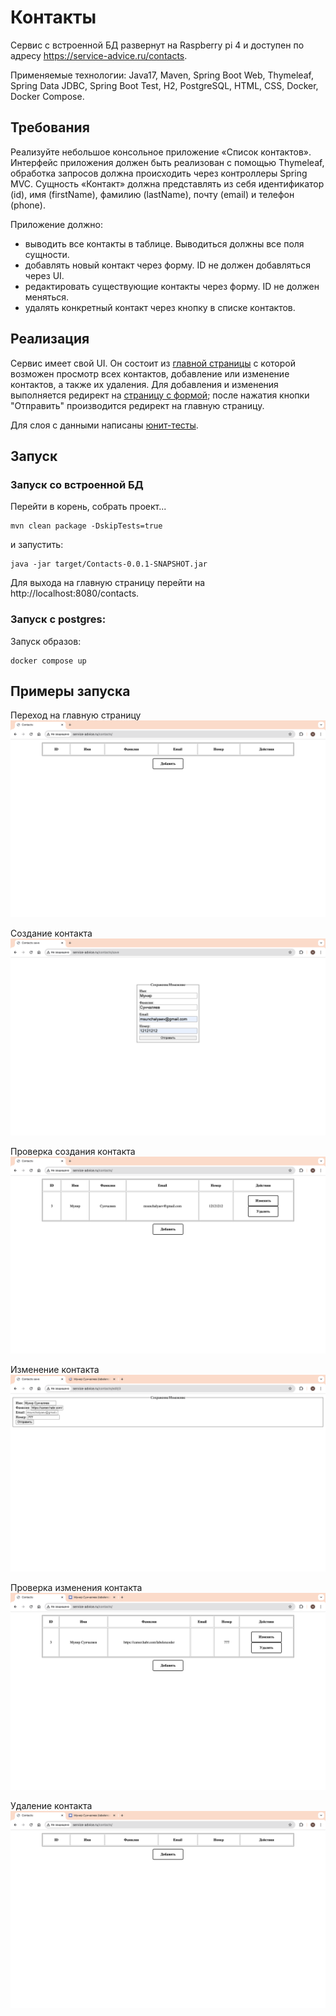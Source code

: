 # Контакты
Сервис с встроенной БД развернут на Raspberry pi 4 
и доступен по адресу https://service-advice.ru/contacts.

Применяемые технологии: Java17, Maven, Spring Boot Web, Thymeleaf, Spring Data JDBC, Spring Boot Test, 
H2, PostgreSQL, HTML, CSS, Docker, Docker Compose.

## Требования
Реализуйте небольшое консольное приложение «Список контактов». 
Интерфейс приложения должен быть реализован с помощью Thymeleaf,
обработка запросов должна происходить через контроллеры Spring MVC.
Сущность «Контакт» должна представлять из себя идентификатор (id),
имя (firstName), фамилию (lastName), почту (email) и телефон (phone).

Приложение должно:

- выводить все контакты в таблице. Выводиться должны все поля сущности.
- добавлять новый контакт через форму. ID не должен добавляться через UI.
- редактировать существующие контакты через форму. ID не должен меняться.
- удалять конкретный контакт через кнопку в списке контактов.

## Реализация
Сервис имеет свой UI. Он состоит из [главной страницы](src/main/resources/templates/index.html) с которой возможен просмотр всех контактов,
добавление или изменение контактов, а также их удаления. Для добавления и изменения выполняется редирект
на [страницу с формой](src/main/resources/templates/pages/save_page.html); после нажатия кнопки "Отправить" производится редирект на главную страницу.

Для слоя с данными написаны [юнит-тесты](src/test/java/com/munsun/contact_service/dao/ContactDaoImplUnitTests.java).

## Запуск
### Запуск со встроенной БД
Перейти в корень, собрать проект...
```
mvn clean package -DskipTests=true
```
и запустить:
```
java -jar target/Contacts-0.0.1-SNAPSHOT.jar
```
Для выхода на главную страницу перейти на http://localhost:8080/contacts.

### Запуск с postgres:
Запуск образов:
```
docker compose up
```

## Примеры запуска
Переход на главную страницу
![](img/main_page_empty_list_contacs.png)

Создание контакта
![](img/save_page_create_contact.png)

Проверка создания контакта
![](img/main_page_after_create_contact.png)

Изменение контакта
![](img/save_page_edit_contact.png)

Проверка изменения контакта
![](img/main_page_after_edit.png)

Удаление контакта
![](img/main_page_remomve_contact.png)